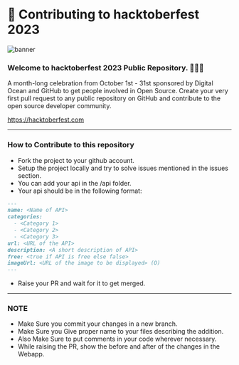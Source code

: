# 🌱 Contributing to hacktoberfest 2023

![banner](https://user-images.githubusercontent.com/76551267/192131870-a8a3b7d7-cfbf-4e77-9cb5-b0a4e458b02f.png)

### Welcome to hacktoberfest 2023 Public Repository. 👨🏻‍💻

<p>A month-long celebration from October 1st - 31st sponsored by Digital Ocean and GitHub to get people involved in Open Source. Create your very first pull request to any public repository on GitHub and contribute to the open source developer community.

https://hacktoberfest.com</p>

---

### How to Contribute to this repository

- Fork the project to your github account.
- Setup the project locally and try to solve issues mentioned in the issues section.
- You can add your api in the /api folder.
- Your api should be in the following format:

```md
---
name: <Name of API>
categories:
  - <Category 1>
  - <Category 2>
  - <Category 3>
url: <URL of the API>
description: <A short description of API>
free: <true if API is free else false>
imageUrl: <URL of the image to be displayed> (O)
---
```

- Raise your PR and wait for it to get merged.

---

### NOTE

- Make Sure you commit your changes in a new branch.
- Make Sure you Give proper name to your files describing the addition.
- Also Make Sure to put comments in your code wherever necessary.
- While raising the PR, show the before and after of the changes in the Webapp.
